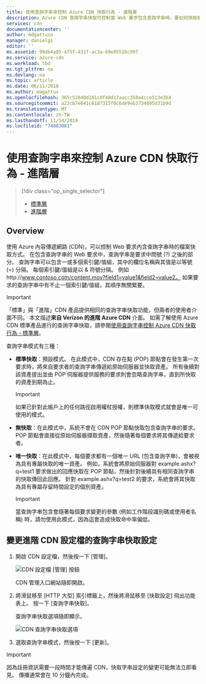 ```yaml
---
title: 使用查詢字串來控制 Azure CDN 快取行為 - 進階層
description: Azure CDN 查詢字串快取可控制當 Web 要求包含查詢字串時，要如何快取檔案。 本文說明「來自 Verizon 的進階 Azure CDN」產品中的查詢字串快取。
services: cdn
documentationcenter: ''
author: mdgattuso
manager: danielgi
editor: ''
ms.assetid: 99db4a85-4f5f-431f-ac3a-69e05518c997
ms.service: azure-cdn
ms.workload: tbd
ms.tgt_pltfrm: na
ms.devlang: na
ms.topic: article
ms.date: 06/11/2018
ms.author: magattus
ms.openlocfilehash: 365c52840d281c0f48d17aacc358e4cce513e3b4
ms.sourcegitcommit: a22cb7e641c6187315f0c6de9eb3734895d31b9d
ms.translationtype: MT
ms.contentlocale: zh-TW
ms.lasthandoff: 11/14/2019
ms.locfileid: "74083081"
---
```

# <a name="control-azure-cdn-caching-behavior-with-query-strings---premium-tier"></a>使用查詢字串來控制 Azure CDN 快取行為 - 進階層
> [!div class="op_single_selector"]
> * [標準層](cdn-query-string.md)
> * [進階層](cdn-query-string-premium.md)
> 

## <a name="overview"></a>Overview
使用 Azure 內容傳遞網路 (CDN)，可以控制 Web 要求內含查詢字串時的檔案快取方式。 在包含查詢字串的 Web 要求中，查詢字串是要求中問號 (?) 之後的部分。 查詢字串可以包含一或多個索引鍵/值組，其中的欄位名稱與其值是以等號 (=) 分隔。 每個索引鍵/值組是以 & 符號分隔。 例如 http:\//www.contoso.com/content.mov?field1=value1&field2=value2。 如果要求的查詢字串中有不止一個索引鍵/值組，其順序無關緊要。 

> [!IMPORTANT]
> 「標準」與「進階」CDN 產品提供相同的查詢字串快取功能，但兩者的使用者介面不同。 本文描述**來自 Verizon 的進階 Azure CDN** 介面。 如需了解使用 Azure CDN 標準產品進行的查詢字串快取，請參閱[使用查詢字串控制 Azure CDN 快取行為 - 標準層](cdn-query-string.md)。
>


查詢字串模式有三種：

- **標準快取**：預設模式。 在此模式中，CDN 存在點 (POP) 節點會在發生第一次要求時，將來自要求者的查詢字串傳遞給原始伺服器並快取資產。 所有後續對該資產提出並由 POP 伺服器提供服務的要求則會忽略查詢字串，直到所快取的資產到期為止。

    >[!IMPORTANT] 
    > 如果已針對此帳戶上的任何路徑啟用權杖授權，則標準快取模式就會是唯一可使用的模式。 

- **無快取**：在此模式中，系統不會在 CDN POP 節點快取包含查詢字串的要求。 POP 節點會直接從原始伺服器擷取資產，然後隨著每個要求將其傳遞給要求者。

- **唯一快取**：在此模式中，每個要求都有一個唯一 URL (包含查詢字串)，會被視為具有專屬快取的唯一資產。 例如，系統會將原始伺服器對 example.ashx?q=test1 要求做出的回應快取在 POP 節點，然後針對後續具有相同查詢字串的快取傳回此回應。 針對 example.ashx?q=test2 的要求，系統會將其快取為具有專屬存留時間設定的個別資產。
   
    >[!IMPORTANT] 
    > 當查詢字串包含會隨著每個要求變更的參數 (例如工作階段識別碼或使用者名稱) 時，請勿使用此模式，因為這會造成快取命中率偏低。

## <a name="changing-query-string-caching-settings-for-premium-cdn-profiles"></a>變更進階 CDN 設定檔的查詢字串快取設定
1. 開啟 CDN 設定檔，然後按一下 [管理]。
   
    ![CDN 設定檔 [管理] 按鈕](./media/cdn-query-string-premium/cdn-manage-btn.png)
   
    CDN 管理入口網站隨即開啟。
2. 將滑鼠移至 [HTTP 大型] 索引標籤上，然後將滑鼠移至 [快取設定] 飛出功能表上。 按一下 [查詢字串快取]。
   
    查詢字串快取選項隨即顯示。
   
    ![CDN 查詢字串快取選項](./media/cdn-query-string-premium/cdn-query-string.png)
3. 選取查詢字串模式，然後按一下 [更新]。

> [!IMPORTANT]
> 因為註冊資訊需要一段時間才能傳遍 CDN，快取字串設定的變更可能無法立即看見。 傳播通常會在 10 分鐘內完成。
 

